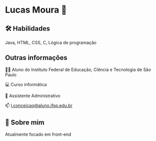
# Lucas Moura 🦈


## 🛠 Habilidades
Java, HTML, CSS, C, Lógica de programação 


## Outras informações 
👨‍💻 Aluno do Instituto Federal de Educação, Ciência e Tecnologia de São Paulo 

💻 Curso informática 

📃 Assistente Administrativo 

📫 l.conceicao@aluno.ifsp.edu.br 

## 🚀 Sobre mim
Atualmente focado em front-end

